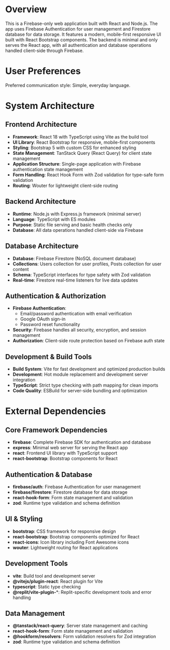 # Overview

This is a Firebase-only web application built with React and Node.js. The app uses Firebase Authentication for user management and Firestore database for data storage. It features a modern, mobile-first responsive UI built with React Bootstrap components. The backend is minimal and only serves the React app, with all authentication and database operations handled client-side through Firebase.

# User Preferences

Preferred communication style: Simple, everyday language.

# System Architecture

## Frontend Architecture
- **Framework**: React 18 with TypeScript using Vite as the build tool
- **UI Library**: React Bootstrap for responsive, mobile-first components
- **Styling**: Bootstrap 5 with custom CSS for enhanced styling
- **State Management**: TanStack Query (React Query) for client state management
- **Application Structure**: Single-page application with Firebase authentication state management
- **Form Handling**: React Hook Form with Zod validation for type-safe form validation
- **Routing**: Wouter for lightweight client-side routing

## Backend Architecture
- **Runtime**: Node.js with Express.js framework (minimal server)
- **Language**: TypeScript with ES modules
- **Purpose**: Static file serving and basic health checks only
- **Database**: All data operations handled client-side via Firebase

## Database Architecture
- **Database**: Firebase Firestore (NoSQL document database)
- **Collections**: Users collection for user profiles, Posts collection for user content
- **Schema**: TypeScript interfaces for type safety with Zod validation
- **Real-time**: Firestore real-time listeners for live data updates

## Authentication & Authorization
- **Firebase Authentication**: 
  - Email/password authentication with email verification
  - Google OAuth sign-in
  - Password reset functionality
- **Security**: Firebase handles all security, encryption, and session management
- **Authorization**: Client-side route protection based on Firebase auth state

## Development & Build Tools
- **Build System**: Vite for fast development and optimized production builds
- **Development**: Hot module replacement and development server integration
- **TypeScript**: Strict type checking with path mapping for clean imports
- **Code Quality**: ESBuild for server-side bundling and optimization

# External Dependencies

## Core Framework Dependencies
- **firebase**: Complete Firebase SDK for authentication and database
- **express**: Minimal web server for serving the React app
- **react**: Frontend UI library with TypeScript support
- **react-bootstrap**: Bootstrap components for React

## Authentication & Database
- **firebase/auth**: Firebase Authentication for user management
- **firebase/firestore**: Firestore database for data storage
- **react-hook-form**: Form state management and validation
- **zod**: Runtime type validation and schema definition

## UI & Styling
- **bootstrap**: CSS framework for responsive design
- **react-bootstrap**: Bootstrap components optimized for React
- **react-icons**: Icon library including Font Awesome icons
- **wouter**: Lightweight routing for React applications

## Development Tools
- **vite**: Build tool and development server
- **@vitejs/plugin-react**: React plugin for Vite
- **typescript**: Static type checking
- **@replit/vite-plugin-***: Replit-specific development tools and error handling

## Data Management
- **@tanstack/react-query**: Server state management and caching
- **react-hook-form**: Form state management and validation
- **@hookform/resolvers**: Form validation resolvers for Zod integration
- **zod**: Runtime type validation and schema definition